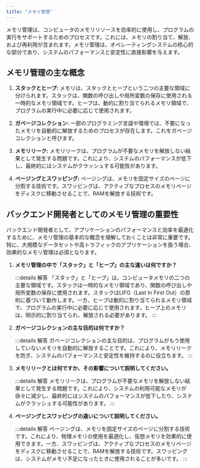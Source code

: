 ```yaml
---
title: "メモリ管理"
---
```

メモリ管理は、コンピュータのメモリリソースを効率的に使用し、プログラムの実行をサポートするためのプロセスです。これには、メモリの割り当て、解放、および再利用が含まれます。メモリ管理は、オペレーティングシステムの核心的な部分であり、システムのパフォーマンスと安定性に直接影響を与えます。

## メモリ管理の主な概念

1. **スタックとヒープ:** メモリは、スタックとヒープという二つの主要な領域に分けられます。スタックは、関数の呼び出しや局所変数の保存に使用される一時的なメモリ領域です。ヒープは、動的に割り当てられるメモリ領域で、プログラムの実行中に必要に応じて使用されます。

2. **ガベージコレクション:** 一部のプログラミング言語や環境では、不要になったメモリを自動的に解放するためのプロセスが存在します。これをガベージコレクションと呼びます。

3. **メモリリーク:** メモリリークは、プログラムが不要なメモリを解放しない結果として発生する問題です。これにより、システムのパフォーマンスが低下し、最終的にはシステムがクラッシュする可能性があります。

4. **ページングとスワッピング:** ページングは、メモリを固定サイズのページに分割する技術です。スワッピングは、アクティブなプロセスのメモリページをディスクに移動させることで、RAMを解放する技術です。

## バックエンド開発者としてのメモリ管理の重要性

バックエンド開発者として、アプリケーションのパフォーマンスと効率を最適化するために、メモリ管理の基本的な概念を理解しておくことは非常に重要です。特に、大規模なデータセットや高トラフィックのアプリケーションを扱う場合、効果的なメモリ管理は必須となります。

1. **メモリ管理の中で「スタック」と「ヒープ」の主な違いは何ですか？**

    :::details 解答
    「スタック」と「ヒープ」は、コンピュータメモリの二つの主要な領域です。スタックは一時的なメモリ領域であり、関数の呼び出しや局所変数の保存に使用されます。スタックはLIFO（Last In First Out）の原則に基づいて動作します。一方、ヒープは動的に割り当てられるメモリ領域で、プログラムの実行中に必要に応じて使用されます。ヒープ上のメモリは、明示的に割り当てられ、解放される必要があります。
    :::

2. **ガベージコレクションの主な目的は何ですか？**

    :::details 解答
    ガベージコレクションの主な目的は、プログラムがもう使用していないメモリを自動的に解放することです。これにより、メモリリークを防ぎ、システムのパフォーマンスと安定性を維持するのに役立ちます。
    :::

3. **メモリリークとは何ですか、その影響について説明してください。**

    :::details 解答
    メモリリークは、プログラムが不要なメモリを解放しない結果として発生する問題です。これにより、システムの利用可能なメモリが徐々に減少し、最終的にはシステムのパフォーマンスが低下したり、システムがクラッシュする可能性があります。
    :::

4. **ページングとスワッピングの違いについて説明してください。**

    :::details 解答
    ページングは、メモリを固定サイズのページに分割する技術です。これにより、物理メモリの使用を最適化し、仮想メモリを効果的に使用できます。一方、スワッピングは、アクティブなプロセスのメモリページをディスクに移動させることで、RAMを解放する技術です。スワッピングは、システムがメモリ不足になったときに使用されることが多いです。
    :::
